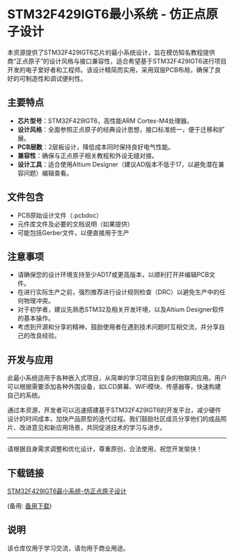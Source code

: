 # STM32F429IGT6最小系统 - 仿正点原子设计

本资源提供了STM32F429IGT6芯片的最小系统设计，旨在模仿知名教程提供商“正点原子”的设计风格与接口兼容性，适合希望基于STM32F429IGT6进行项目开发的电子爱好者和工程师。该设计精简而实用，采用双层PCB布局，确保了良好的可制造性和调试便利性。

## 主要特点

- **芯片型号**：STM32F429IGT6，高性能ARM Cortex-M4处理器。
- **设计风格**：全面参照正点原子的经典设计思想，接口标准统一，便于迁移和扩展。
- **PCB层数**：2层板设计，降低成本同时保持良好电气性能。
- **兼容性**：确保与正点原子相关教程和外设无缝对接。
- **设计工具**：适合使用Altium Designer（建议AD版本不低于17，以避免潜在兼容问题）编辑查看。

## 文件包含

- PCB原始设计文件（.pcbdoc）
- 元件库文件及必要的文档说明（如果提供）
- 可能包括Gerber文件，以便直接用于生产

## 注意事项

- 请确保您的设计环境支持至少AD17或更高版本，以顺利打开并编辑PCB文件。
- 在进行实际生产之前，强烈推荐进行设计规则检查（DRC）以避免生产中的任何物理冲突。
- 对于初学者，建议先熟悉STM32及相关开发环境，以及Altium Designer软件的基本操作。
- 考虑到开源和分享的精神，鼓励使用者在遇到技术问题时互相交流，并分享自己的改良经验。

## 开发与应用

此最小系统适用于各种嵌入式项目，从简单的学习项目到复杂的物联网应用。用户可以根据需要添加各种外围设备，如LCD屏幕、WiFi模块、传感器等，快速构建自己的系统。

通过本资源，开发者可以迅速搭建基于STM32F429IGT6的开发平台，减少硬件设计的时间成本，加快产品原型的迭代过程。我们鼓励社区成员分享他们的成品照片、改进意见和新应用场景，共同促进技术的学习与进步。

---

请根据自身需求调整和优化设计，尊重原创，合法使用，祝您开发愉快！

## 下载链接
[STM32F429IGT6最小系统-仿正点原子设计](https://pan.quark.cn/s/fb937dc12a45) 

(备用: [备用下载](https://pan.baidu.com/s/1wtTjKnK2KnXGsXWR_mKupw?pwd=1234))

## 说明

该仓库仅用于学习交流，请勿用于商业用途。
